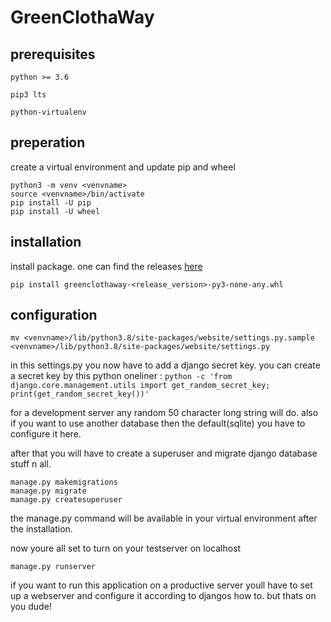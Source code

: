 # GreenClothaWay

## prerequisites
`python >= 3.6`

`pip3 lts`

`python-virtualenv`

## preperation
create a virtual environment and update pip and wheel
```
python3 -m venv <venvname>
source <venvname>/bin/activate
pip install -U pip
pip install -U wheel
```

## installation
install package. one can find the releases [here](https://github.com/GreenClothaWay/Blog/tree/master/release) 
```
pip install greenclothaway-<release_version>-py3-none-any.whl
```

## configuration
```
mv <venvname>/lib/python3.8/site-packages/website/settings.py.sample <venvname>/lib/python3.8/site-packages/website/settings.py
```

in this settings.py you now have to add a django secret key.
you can create a secret key by this python oneliner : ```python -c 'from django.core.management.utils import get_random_secret_key; print(get_random_secret_key())'```

for a development server any random 50 character long string will do.
also if you want to use another database then the default(sqlite) you have to configure it here.

after that you will have to create a superuser and migrate django database stuff n all.

```
manage.py makemigrations
manage.py migrate
manage.py createsuperuser
```
the manage.py command will be available in your virtual environment after the installation.

now youre all set to turn on your testserver on localhost

```
manage.py runserver
```



if you want to run this application on a productive server youll have to set up a webserver and configure it according to djangos how to.
but thats on you dude!